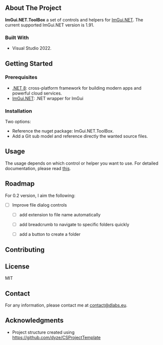 ## About The Project

**ImGui.NET.ToolBox** a set of controls and helpers for [ImGui.NET](https://github.com/ImGuiNET/ImGui.NET).
The current supported ImGui.NET version is 1.91.

### Built With

* Visual Studio 2022.

## Getting Started

### Prerequisites

* [.NET 8](https://dotnet.microsoft.com/en-us/): cross-platform framework for building modern apps and powerful cloud services.
* [ImGui.NET](https://github.com/ImGuiNET/ImGui.NET): .NET wrapper for ImGui

### Installation

Two options:
* Reference the nuget package: ImGui.NET.ToolBox.
* Add a Git sub model and reference directly the wanted source files.

## Usage

The usage depends on which control or helper you want to use.
For detailed documentation, please read [this](./docs/index.MD).

## Roadmap

For 0.2 version, I aim the following:
* [ ] Improve file dialog controls
	* [ ] add extension to file name automatically
	* [ ] add breadcrumb to navigate to specific folders quickly
	* [ ] add a button to create a folder



## Contributing

## License

MIT

## Contact

For any information, please contact me at contact@dlabs.eu.

## Acknowledgments

* Project structure created using https://github.com/dyze/CSProjectTemplate
